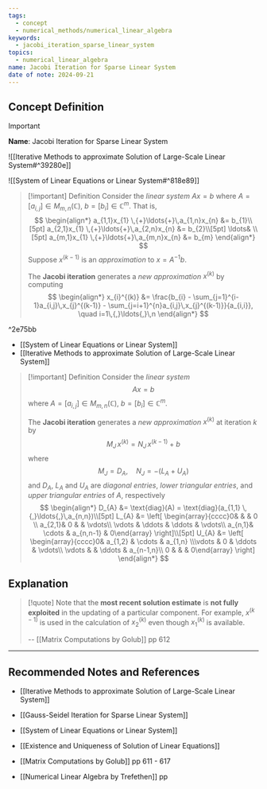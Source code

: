 ```yaml
---
tags:
  - concept
  - numerical_methods/numerical_linear_algebra
keywords:
  - jacobi_iteration_sparse_linear_system
topics:
  - numerical_linear_algebra
name: Jacobi Iteration for Sparse Linear System
date of note: 2024-09-21
---
```


## Concept Definition

>[!important]
>**Name**: Jacobi Iteration for Sparse Linear System

![[Iterative Methods to approximate Solution of Large-Scale Linear System#^39280e]]

![[System of Linear Equations or Linear System#^818e89]]

>[!important] Definition
>Consider the *linear system* $Ax = b$ where $A = [a_{i,j}] \in M_{m,n}(\mathbb{C})$,  $b = [b_{i}]\in \mathbb{C}^{m}$. That is,
>$$
>\begin{align*}
> a_{1,1}x_{1} \,{+}\ldots{+}\,a_{1,n}x_{n} &= b_{1}\\[5pt]
> a_{2,1}x_{1} \,{+}\ldots{+}\,a_{2,n}x_{n} &= b_{2}\\[5pt]
> \ldots& \\[5pt]
> a_{m,1}x_{1} \,{+}\ldots{+}\,a_{m,n}x_{n} &= b_{m}
>\end{align*}
>$$
>Suppose $x^{(k-1)}$ is an *approximation* to $x = A^{-1}b$. 
>
>The **Jacobi iteration** generates a *new approximation* $x^{(k)}$ by computing 
>$$
>\begin{align*}
> x_{i}^{(k)}  &= \frac{b_{i} - \sum_{j=1}^{i-1}a_{i,j}\,x_{j}^{(k-1)} -  \sum_{j=i+1}^{n}a_{i,j}\,x_{j}^{(k-1)}}{a_{i,i}}, \quad i=1\,{,}\ldots{,}\,n
>\end{align*}
>$$

^2e75bb

- [[System of Linear Equations or Linear System]]
- [[Iterative Methods to approximate Solution of Large-Scale Linear System]]

>[!important] Definition
>Consider the *linear system* $$Ax = b$$ where $A = [a_{i,j}] \in M_{m,n}(\mathbb{C})$,  $b = [b_{i}]\in \mathbb{C}^{m}$. 
>
>The **Jacobi iteration**  generates a *new approximation* $x^{(k)}$ at iteration $k$ by $$M_{J}\,x^{(k)} = N_{J}\,x^{(k-1)} + b$$
>where 
>$$
>M_{J} = D_{A},\quad N_{J} = -\left(L_{A} + U_{A}\right)
>$$
>and $D_{A}$, $L_{A}$ and $U_{A}$ are *diagonal entries*, *lower triangular entries*, and *upper triangular entries* of $A$, respectively
>$$
>\begin{align*}
> D_{A} &= \text{diag}(A) = \text{diag}(a_{1,1} \,{,}\ldots{,}\,a_{n,n})\\[5pt] 
> L_{A} &= \left[ \begin{array}{cccc}0&  &  & 0 \\ a_{2,1}& 0 &  & \vdots\\ \vdots & \ddots & \ddots & \vdots\\ a_{n,1}& \cdots & a_{n,n-1} & 0\end{array} \right]\\[5pt]  
> U_{A} &= \left[ \begin{array}{cccc}0& a_{1,2}  & \cdots  & a_{1,n} \\\vdots & 0 & \ddots & \vdots\\ \vdots &  & \ddots & a_{n-1,n}\\ 0 &  &  & 0\end{array} \right]
\end{align*}
>$$



## Explanation

>[!quote]
>Note that the **most recent solution estimate** is **not fully exploited** in the updating of  a particular component. For example, $x^{(k-1)}$ is used in the calculation of $x_{2}^{(k)}$ even  though $x_{1}^{(k)}$ is available.
>
>-- [[Matrix Computations by Golub]] pp 612




-----------
##  Recommended Notes and References


- [[Iterative Methods to approximate Solution of Large-Scale Linear System]]
- [[Gauss-Seidel Iteration for Sparse Linear System]]

- [[System of Linear Equations or Linear System]]
- [[Existence and Uniqueness of Solution of Linear Equations]]


- [[Matrix Computations by Golub]] pp 611 - 617
- [[Numerical Linear Algebra by Trefethen]] pp 